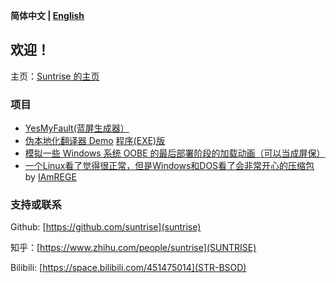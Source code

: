 **简体中文 | [English](./README_EN.md)**<br>

## 欢迎！
主页：[Suntrise 的主页](https://suntrise.github.io)

### 项目
* [YesMyFault(蓝屏生成器）](https://suntrise.github.io/yesmyfault)
* [伪本地化翻译器 Demo](https://suntrise.github.io/pseudo) [程序(EXE)版](https://github.com/suntrise/Pseudo-localization-Demo)
* [模拟一些 Windows 系统 OOBE 的最后部署阶段的加载动画（可以当成屏保）](https://suntrise.github.io/project/OOBE/)
* [一个Linux看了觉得很正常，但是Windows和DOS看了会非常开心的压缩包](https://suntrise.github.io/suntrise/happydos.tgz) by [IAmREGE](https://github.com/IAmREGE)

### 支持或联系
Github: [https://github.com/suntrise](suntrise)

知乎：[https://www.zhihu.com/people/suntrise](SUNTRISE)

Bilibili: [https://space.bilibili.com/451475014](STR-BSOD)
